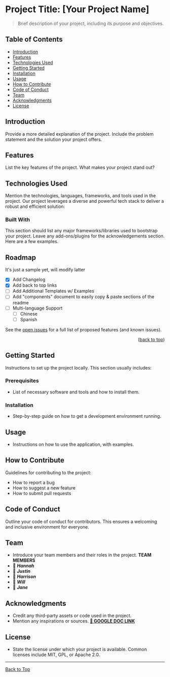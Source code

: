 # Project Title: [Your Project Name]
> Brief description of your project, including its purpose and objectives.

## Table of Contents
- [Introduction](#introduction)
- [Features](#features)
- [Technologies Used](#technologies-used)
- [Getting Started](#getting-started)
- [Installation](#installation)
- [Usage](#usage)
- [How to Contribute](#how-to-contribute)
- [Code of Conduct](#code-of-conduct)
- [Team](#team)
- [Acknowledgments](#acknowledgments)
- [License](#license)

## Introduction
Provide a more detailed explanation of the project. Include the problem statement and the solution your project offers.

## Features
List the key features of the project. What makes your project stand out?

## Technologies Used
Mention the technologies, languages, frameworks, and tools used in the project.
Our project leverages a diverse and powerful tech stack to deliver a robust and efficient solution:

### Built With

This section should list any major frameworks/libraries used to bootstrap your project. Leave any add-ons/plugins for the acknowledgements section. Here are a few examples.


<!-- ROADMAP -->
## Roadmap
It's just a sample yet, will modify latter
- [x] Add Changelog
- [x] Add back to top links
- [ ] Add Additional Templates w/ Examples
- [ ] Add "components" document to easily copy & paste sections of the readme
- [ ] Multi-language Support
    - [ ] Chinese
    - [ ] Spanish

See the [open issues](https://github.com/othneildrew/Best-README-Template/issues) for a full list of proposed features (and known issues).

<p align="right">(<a href="#readme-top">back to top</a>)</p>

## Getting Started
Instructions to set up the project locally. This section usually includes:

### Prerequisites
- List of necessary software and tools and how to install them.

### Installation
- Step-by-step guide on how to get a development environment running.

## Usage
- Instructions on how to use the application, with examples.

## How to Contribute
Guidelines for contributing to the project:
- How to report a bug
- How to suggest a new feature
- How to submit pull requests

## Code of Conduct
Outline your code of conduct for contributors. This ensures a welcoming and inclusive environment for everyone.

## Team
- Introduce your team members and their roles in the project.
**TEAM MEMBERS**
- 🐬 **_Hannah_**
- 🦄 **_Justin_**
- 🐠 **_Harrison_**
- 🐯 **_Will_**
- 🐙 **_Jane_**

## Acknowledgments
- Credit any third-party assets or code used in the project.
- Mention any inspirations or sources.
**[🔗 GOOGLE DOC LINK](https://docs.google.com/document/d/1pVj3FmlGDhs9BIuabXdNTblnP1vsrx4xRDYcDxCHXQY/edit?usp=sharing)**
  
## License
- State the license under which your project is available. Common licenses include MIT, GPL, or Apache 2.0.

---

[Back to Top](#project-title)
